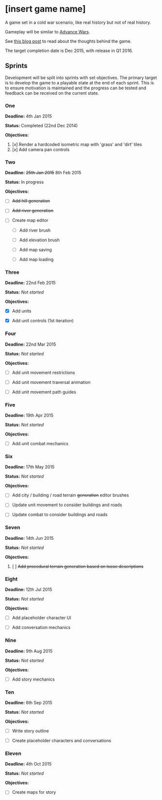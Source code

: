 # [insert game name]

A game set in a cold war scenario, like real history but not of real history.

Gameplay will be similar to [Advance Wars](http://en.wikipedia.org/wiki/Advance_Wars).

See [this blog post](http://gelatindesign.co.uk/games/a-road-to-creating-indie-games)
to read about the thoughts behind the game.

The target completion date is Dec 2015, with release in Q1 2016.


## Sprints

Development will be split into sprints with set objectives. The primary target
is to develop the game to a playable state at the end of each sprint. This is
to ensure motivation is maintained and the progress can be tested and feedback
can be received on the current state.


### One

**Deadline:** 4th Jan 2015

**Status:** Completed (22nd Dec 2014)

**Objectives:**

1. [x] Render a hardcoded isometric map with 'grass' and 'dirt' tiles
2. [x] Add camera pan controls


### Two

**Deadline:** ~~25th Jan 2015~~ 8th Feb 2015

**Status:** In progress

**Objectives:**

- [ ] ~~Add hill generation~~
- [ ] ~~Add river generation~~

- [ ] Create map editor
    - [ ] Add river brush
    - [ ] Add elevation brush
    - [ ] Add map saving
    - [ ] Add map loading


### Three

**Deadline:** 22nd Feb 2015

**Status:** _Not started_

**Objectives:**

- [x] Add units
- [x] Add unit controls (1st iteration)


### Four

**Deadline:** 22nd Mar 2015

**Status:** _Not started_

**Objectives:**

- [ ] Add unit movement restrictions
- [ ] Add unit movement traversal animation
- [ ] Add unit movement path guides


### Five

**Deadline:** 19th Apr 2015

**Status:** _Not started_

**Objectives:**

- [ ] Add unit combat mechanics


### Six

**Deadline:** 17th May 2015

**Status:** _Not started_

**Objectives:**

- [ ] Add city / building / road terrain ~~generation~~ editor brushes
- [ ] Update unit movement to consider buildings and roads
- [ ] Update combat to consider buildings and roads


### Seven

**Deadline:** 14th Jun 2015

**Status:** _Not started_

**Objectives:**

1. [ ] ~~Add procedural terrain generation based on loose descriptions~~


### Eight

**Deadline:** 12th Jul 2015

**Status:** _Not started_

**Objectives:**

- [ ] Add placeholder character UI
- [ ] Add conversation mechanics


### Nine

**Deadline:** 9th Aug 2015

**Status:** _Not started_

**Objectives:**

- [ ] Add story mechanics


### Ten

**Deadline:** 6th Sep 2015

**Status:** _Not started_

**Objectives:**

- [ ] Write story outline
- [ ] Create placeholder characters and conversations


### Eleven

**Deadline:** 4th Oct 2015

**Status:** _Not started_

**Objectives:**

- [ ] Create maps for story
